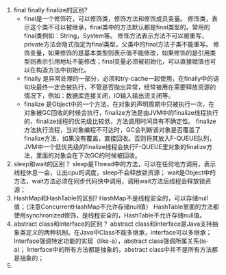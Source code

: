 1. final finally finalize的区别?
   * final是一个修饰符，可以修饰类，修饰方法和修饰成员变量。
     修饰类，表示这个类不可以被继承，final类中的方法默认都是final类型的。常用的final类例如：String，System等。
     修饰方法表示方法不可以被重写，private方法会隐式指定为final类型，父类中的final方法子类不能重写。
     修饰变量，如果修饰的是基本类型则表示值不能修改，如果修饰的是引用类型则表示引用地址不能修改；final变量必须被初始化，可以直接赋值也可以在构造方法中初始化。
   * finally 是异常处理的一部分，必须和try-cache一起使用，在finally中的语句块最终一定会被执行，不管是否抛出异常，经常被用在需要释放资源的情况下，例如：数据库连接关闭，IO输入输出流关闭等。
   * finalize 是Object中的一个方法，在对象的声明周期中只被执行一次，在对象被GC回收的时候会执行，finalize方法是由JVM中的finalize线程执行的，finalize线程的优先级比较低，方法调用时间具有不确定性。
     finalize方法执行流程，当对象编程不可达时，GC会判断该对象是否覆盖了finalize方法，如果没有覆盖，直接回收。否则将其放入F-QUEUE队列，JVM中一个低优先级的finalize线程会执行F-QUEUE里对象的finalize方法，里面的对象会在下次GC的时候被回收。
2. sleep和wait的区别？
   sleep是Thread中的方法，可以在任何地方调用，表示线程休息一会，让出cpu的调度，sleep不会释放锁资源；
   wait是Object中的方法，wait方法必须在同步代码快中调用，调用wait方法后线程会释放锁资源；
3. HashMap和HashTable的区别?
   HashMap不是线程安全的，可以存储null值；（注意ConcurrentHashMap不允许存储null值）
   HashTable里面的方法都使用synchronized修饰，是线程安全的，HashTable不允许存储null值。
4. abstract class和interface的区别？
   abstract class和interface是Java支持抽象类定义的两种机制。在Java中Class不能多继承，interface可以多继承；
   Interface强调特定功能的实现（like-a），abstract class强调所属关系(is-a)；
   Interface中的所有方法都是抽象的，abstract class中并不是所有方法都是抽象的；
5. 